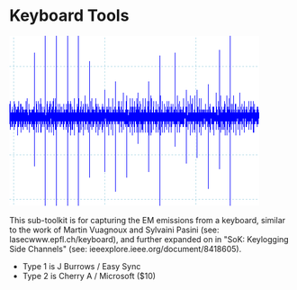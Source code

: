 # Keyboard Tools

![Just for fun](fun/keypress-cropped.png)

This sub-toolkit is for capturing the EM emissions from a keyboard, similar to the work of Martin Vuagnoux and Sylvaini Pasini (see: lasecwww.epfl.ch/keyboard), and further expanded on in "SoK: Keylogging Side Channels" (see: ieeexplore.ieee.org/document/8418605).

- Type 1 is J Burrows / Easy Sync
- Type 2 is Cherry A / Microsoft ($10)

